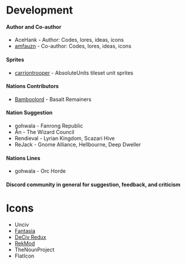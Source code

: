 # Development
#### Author and Co-author
* AceHank - Author: Codes, lores, ideas, icons
* [amfauzn](https://github.com/amfauzn) - Co-author: Codes, lores, ideas, icons

#### Sprites
* [carriontrooper](https://github.com/carriontrooper) - AbsoluteUnits tileset unit sprites

#### Nations Contributors
* [Bamboolord](https://github.com/RealBamboolord) - Basalt Remainers

#### Nation Suggestion
* gohwala - Fanrong Republic
* Ân - The Wizard Council
* Rendieval - Lyrian Kingdom, Scazari Hive
* ReJack - Gnome Alliance, Hellbourne, Deep Dweller

#### Nations Lines
* gohwala - Orc Horde

#### Discord community in general for suggestion, feedback, and criticism

# Icons
* Unciv
* [Fantasia](https://github.com/amfauzn/Fantasia)
* [DeCiv Redux](https://github.com/SpacedOutChicken/DeCiv-Redux)
* [RekMod](https://github.com/ravignir/RekMOD/tree/master/jsons)
* TheNounProject
* FlatIcon
